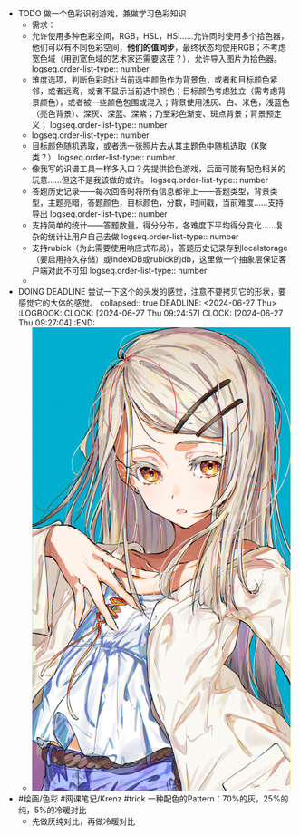 - TODO 做一个色彩识别游戏，兼做学习色彩知识
	- 需求：
	- 允许使用多种色彩空间，RGB，HSL，HSI……允许同时使用多个拾色器，他们可以有不同色彩空间，**他们的值同步**，最终状态均使用RGB；不考虑宽色域（用到宽色域的艺术家还需要这茬？），允许导入图片为拾色器。
	  logseq.order-list-type:: number
	- 难度选项，判断色彩时让当前选中颜色作为背景色，或者和目标颜色紧邻，或者远离，或者不显示当前选中颜色；目标颜色考虑独立（需考虑背景颜色），或者被一些颜色包围或混入；背景使用浅灰、白、米色，浅蓝色（亮色背景）、深灰、深蓝、深紫；乃至彩色渐变、斑点背景；背景预定义；
	  logseq.order-list-type:: number
	- logseq.order-list-type:: number
	- 目标颜色随机选取，或者选一张照片去从其主题色中随机选取（K聚类？）
	  logseq.order-list-type:: number
	- 像我写的识谱工具一样多入口？先提供拾色游戏，后面可能有配色相关的玩意……但这不是我该做的或许。
	  logseq.order-list-type:: number
	- 答题历史记录——每次回答时将所有信息都带上——答题类型，背景类型，主题亮暗，答题颜色，目标颜色，分数，时间戳，当前难度……支持导出
	  logseq.order-list-type:: number
	- 支持简单的统计——答题数量，得分分布，各难度下平均得分变化……复杂的统计让用户自己去做
	  logseq.order-list-type:: number
	- 支持rubick（为此需要使用响应式布局），答题历史记录存到localstorage（要启用持久存储）或indexDB或rubick的db，这里做一个抽象层保证客户端对此不可知
	  logseq.order-list-type:: number
	-
- DOING DEADLINE 尝试一下这个的头发的感觉，注意不要拷贝它的形状，要感觉它的大体的感觉。
  collapsed:: true
  DEADLINE: <2024-06-27 Thu>
  :LOGBOOK:
  CLOCK: [2024-06-27 Thu 09:24:57]
  CLOCK: [2024-06-27 Thu 09:27:04]
  :END:
	- ![1719451243308.png](../assets/1719451243308_1719453703024_0.png)
- #绘画/色彩 #网课笔记/Krenz #trick 一种配色的Pattern：70%的灰，25%的纯，5%的冷暖对比
	- 先做灰纯对比，再做冷暖对比